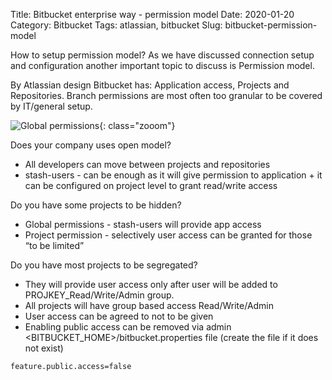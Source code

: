 Title: Bitbucket enterprise way - permission model
Date: 2020-01-20
Category: Bitbucket
Tags: atlassian, bitbucket
Slug: bitbucket-permission-model

How to setup permission model?
As we have discussed connection setup and configuration another important topic to discuss is Permission model.

By Atlassian design Bitbucket has: Application access, Projects and Repositories. Branch permissions are most often too granular to be covered by IT/general setup.

![Global permissions]({static}/images/bb_global_permissions.png "Bitbucket screen"){: class="zooom"}

Does your company uses open model? 

* All developers can move between projects and repositories
* stash-users - can be enough as it will give permission to application + it can be configured on project level to grant read/write access

Do you have some projects to be hidden?

* Global permissions - stash-users will provide app access
* Project permission - selectively user access can be granted for those “to be limited”

Do you have most projects to be segregated? 

* They will provide user access only after user will be added to PROJKEY_Read/Write/Admin group.
* All projects will have group based access Read/Write/Admin
* User access can be agreed to not to be given
* Enabling public access can be removed via admin <BITBUCKET_HOME>/bitbucket.properties file (create the file if it does not exist)

```bash
feature.public.access=false
```